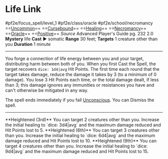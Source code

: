 # Life Link
#pf2e/focus_spell/level_1 #pf2e/class/oracle #pf2e/school/necromancy 
==[Uncommon](../../../rules/traits/uncommon.md)== ==[Cursebound](../../../Traits/Cursebound.md)== ==[Healing](../../../rules/traits/healing.md)== ==[Necromancy](../../../rules/traits/necromancy.md)== ==[Oracle](../../../Traits/Oracle.md)== ==[Positive](../../../rules/traits/positive.md)==
*Source* Advanced Player's Guide pg. 232 2.0
**Mystery** life
**Cast** ► somatic
**Range** 30 feet; **Targets** 1 creature other than you
**Duration** 1 minute

---
You forge a connection of life energy between you and your target, distributing harm between both of you. When you first Cast the Spell, the target recovers `dice: 1d4|avg` Hit Points. The first time each round that the target takes damage, reduce the damage it takes by 3 (to a minimum of 0 damage). You lose 3 Hit Points each time, or the total damage dealt, if less than 3; this damage ignores any immunities or resistances you have and can't otherwise be mitigated in any way.

The spell ends immediately if you fall [Unconscious](../../../Conditions/Unconscious.md). You can Dismiss the spell.

<hr>
**Heightened (3rd)** You can target 2 creatures other than you. Increase the initial healing to `dice: 3d4|avg` and the maximum damage reduced and Hit Points lost to 5.
**Heightened (6th)** You can target 3 creatures other than you. Increase the initial healing to `dice: 6d4|avg` and the maximum damage reduced and Hit Points lost to 10.
**Heightened (9th)** You can target 4 creatures other than you. Increase the initial healing to `dice: 9d4|avg` and the maximum damage reduced and Hit Points lost to 15.